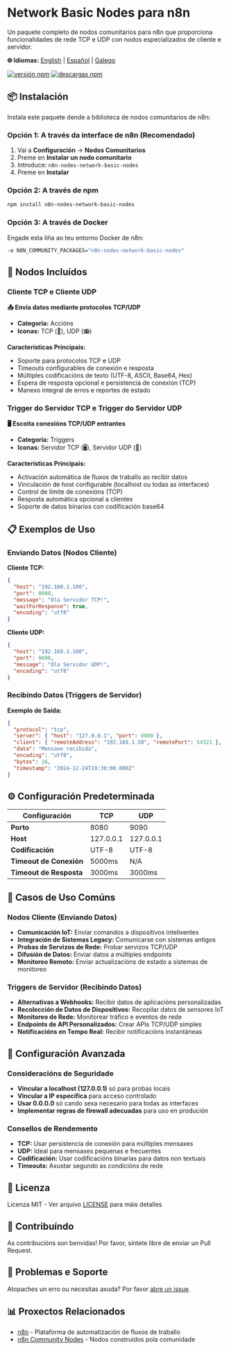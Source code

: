 # Network Basic Nodes para n8n

Un paquete completo de nodos comunitarios para n8n que proporciona funcionalidades de rede TCP e UDP con nodos especializados de cliente e servidor.

**🌐 Idiomas:** [English](README.md) | [Español](README.es.md) | [Galego](README.gl.md)

[![versión npm](https://badge.fury.io/js/n8n-nodes-network-basic-nodes.svg)](https://badge.fury.io/js/n8n-nodes-network-basic-nodes)
[![descargas npm](https://img.shields.io/npm/dm/n8n-nodes-network-basic-nodes.svg)](https://www.npmjs.com/package/n8n-nodes-network-basic-nodes)

## 📦 Instalación

Instala este paquete dende a biblioteca de nodos comunitarios de n8n:

### Opción 1: A través da interface de n8n (Recomendado)
1. Vai a **Configuración** → **Nodos Comunitarios**
2. Preme en **Instalar un nodo comunitario**
3. Introduce: `n8n-nodes-network-basic-nodes`
4. Preme en **Instalar**

### Opción 2: A través de npm
```bash
npm install n8n-nodes-network-basic-nodes
```

### Opción 3: A través de Docker
Engade esta liña ao teu entorno Docker de n8n:
```bash
-e N8N_COMMUNITY_PACKAGES="n8n-nodes-network-basic-nodes"
```

## 🚀 Nodos Incluídos

### Cliente TCP e Cliente UDP
**📤 Envía datos mediante protocolos TCP/UDP**
- **Categoría:** Accións
- **Iconas:** TCP (📡), UDP (📻)

**Características Principais:**
- Soporte para protocolos TCP e UDP
- Timeouts configurables de conexión e resposta
- Múltiples codificacións de texto (UTF-8, ASCII, Base64, Hex)
- Espera de resposta opcional e persistencia de conexión (TCP)
- Manexo integral de erros e reportes de estado

### Trigger do Servidor TCP e Trigger do Servidor UDP
**🖥️ Escoita conexións TCP/UDP entrantes**
- **Categoría:** Triggers
- **Iconas:** Servidor TCP (🖥️), Servidor UDP (📡)

**Características Principais:**
- Activación automática de fluxos de traballo ao recibir datos
- Vinculación de host configurable (localhost ou todas as interfaces)
- Control de límite de conexións (TCP)
- Resposta automática opcional a clientes
- Soporte de datos binarios con codificación base64

## 📋 Exemplos de Uso

### Enviando Datos (Nodos Cliente)

**Cliente TCP:**
```json
{
  "host": "192.168.1.100",
  "port": 8080,
  "message": "Ola Servidor TCP!",
  "waitForResponse": true,
  "encoding": "utf8"
}
```

**Cliente UDP:**
```json
{
  "host": "192.168.1.100", 
  "port": 9090,
  "message": "Ola Servidor UDP!",
  "encoding": "utf8"
}
```

### Recibindo Datos (Triggers de Servidor)

**Exemplo de Saída:**
```json
{
  "protocol": "tcp",
  "server": { "host": "127.0.0.1", "port": 8080 },
  "client": { "remoteAddress": "192.168.1.50", "remotePort": 54321 },
  "data": "Mensaxe recibida",
  "encoding": "utf8",
  "bytes": 16,
  "timestamp": "2024-12-24T19:30:00.000Z"
}
```

## ⚙️ Configuración Predeterminada

| Configuración | TCP | UDP |
|---------------|-----|-----|
| **Porto** | 8080 | 9090 |
| **Host** | 127.0.0.1 | 127.0.0.1 |
| **Codificación** | UTF-8 | UTF-8 |
| **Timeout de Conexión** | 5000ms | N/A |
| **Timeout de Resposta** | 3000ms | 3000ms |

## 🎯 Casos de Uso Comúns

### Nodos Cliente (Enviando Datos)
- **Comunicación IoT:** Enviar comandos a dispositivos intelixentes
- **Integración de Sistemas Legacy:** Comunicarse con sistemas antigos
- **Probas de Servizos de Rede:** Probar servizos TCP/UDP
- **Difusión de Datos:** Enviar datos a múltiples endpoints
- **Monitoreo Remoto:** Enviar actualizacións de estado a sistemas de monitoreo

### Triggers de Servidor (Recibindo Datos)
- **Alternativas a Webhooks:** Recibir datos de aplicacións personalizadas
- **Recolección de Datos de Dispositivos:** Recopilar datos de sensores IoT
- **Monitoreo de Rede:** Monitorear tráfico e eventos de rede
- **Endpoints de API Personalizados:** Crear APIs TCP/UDP simples
- **Notificacións en Tempo Real:** Recibir notificacións instantáneas

## 🔧 Configuración Avanzada

### Consideracións de Seguridade
- **Vincular a localhost (127.0.0.1)** só para probas locais
- **Vincular a IP específica** para acceso controlado
- **Usar 0.0.0.0** só cando sexa necesario para todas as interfaces
- **Implementar regras de firewall adecuadas** para uso en produción

### Consellos de Rendemento
- **TCP:** Usar persistencia de conexión para múltiples mensaxes
- **UDP:** Ideal para mensaxes pequenas e frecuentes
- **Codificación:** Usar codificacións binarias para datos non textuais
- **Timeouts:** Axustar segundo as condicións de rede

## 📄 Licenza

Licenza MIT - Ver arquivo [LICENSE](LICENSE) para máis detalles

## 🤝 Contribuíndo

As contribucións son benvidas! Por favor, síntete libre de enviar un Pull Request.

## 🐛 Problemas e Soporte

Atopaches un erro ou necesitas axuda? Por favor [abre un issue](https://github.com/DiegoDVG/n8n-nodes-network-basic-nodes/issues).

## 📊 Proxectos Relacionados

- [n8n](https://n8n.io/) - Plataforma de automatización de fluxos de traballo
- [n8n Community Nodes](https://docs.n8n.io/nodes/community-nodes/) - Nodos construídos pola comunidade 